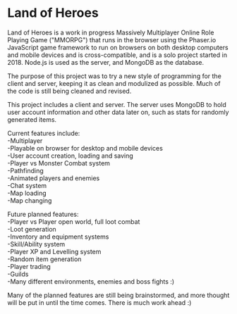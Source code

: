 # Land of Heroes

Land of Heroes is a work in progress Massively Multiplayer Online Role Playing Game ("MMORPG") that runs in the browser using the Phaser.io JavaScript game framework to run on browsers on both desktop computers and mobile devices and is cross-compatible, and is a solo project started in 2018. Node.js is used as the server, and MongoDB as the database.

The purpose of this project was to try a new style of programming for the client and server, keeping it as clean and modulized as possible. Much of the code is still being cleaned and revised.

This project includes a client and server. The server uses MongoDB to hold user account information and other data later on, such as stats for randomly generated items.

Current features include:  
-Multiplayer  
-Playable on browser for desktop and mobile devices  
-User account creation, loading and saving  
-Player vs Monster Combat system  
-Pathfinding  
-Animated players and enemies  
-Chat system  
-Map loading  
-Map changing  

Future planned features:  
-Player vs Player open world, full loot combat  
-Loot generation  
-Inventory and equipment systems  
-Skill/Ability system  
-Player XP and Levelling system  
-Random item generation  
-Player trading  
-Guilds  
-Many different environments, enemies and boss fights :)  

Many of the planned features are still being brainstormed, and more thought will be put in until the time comes. There is much work ahead :)
